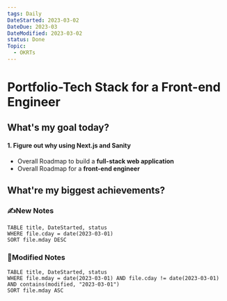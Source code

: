 ```yaml
---
tags: Daily
DateStarted: 2023-03-02
DateDue: 2023-03
DateModified: 2023-03-02
status: Done
Topic:
  - OKRTs
---
```


# Portfolio-Tech Stack for a Front-end Engineer

## What's my goal today?

#### 1. Figure out why using Next.js and Sanity

- Overall Roadmap to build a **full-stack web application**
- Overall Roadmap for a **front-end engineer**

## What're my biggest achievements?

### ✍️New Notes

```dataview
TABLE title, DateStarted, status
WHERE file.cday = date(2023-03-01)
SORT file.mday DESC
```

### 📝Modified Notes

```dataview
TABLE title, DateStarted, status
WHERE file.mday = date(2023-03-01) AND file.cday != date(2023-03-01) AND contains(modified, "2023-03-01")
SORT file.mday ASC
```
